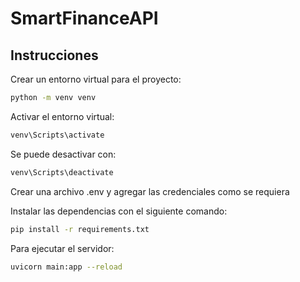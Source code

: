 # SmartFinanceAPI

## Instrucciones

Crear un entorno virtual para el proyecto:

``` bash
python -m venv venv
```

Activar el entorno virtual:

``` bash
venv\Scripts\activate
```

Se puede desactivar con:
```bash
venv\Scripts\deactivate
```
Crear una archivo .env y agregar las credenciales como se requiera

Instalar las dependencias con el siguiente comando:

``` bash
pip install -r requirements.txt
```

Para ejecutar el servidor:

``` bash
uvicorn main:app --reload
```
